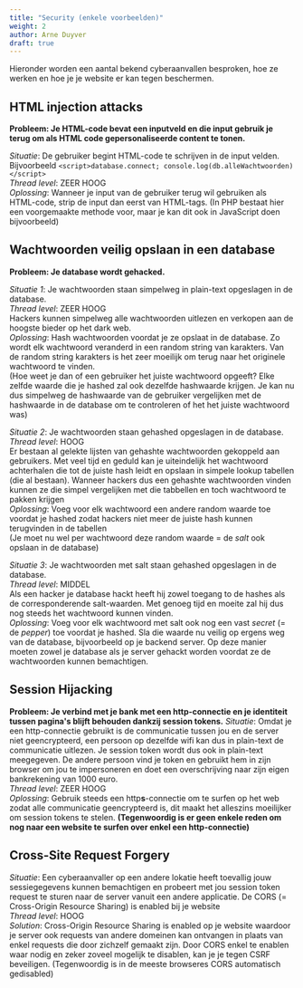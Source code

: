 ```yaml
---
title: "Security (enkele voorbeelden)"
weight: 2
author: Arne Duyver
draft: true
---
```


Hieronder worden een aantal bekend cyberaanvallen besproken, hoe ze werken en hoe je je website er kan tegen beschermen.

## HTML injection attacks
**Probleem: Je HTML-code bevat een inputveld en die input gebruik je terug om als HTML code gepersonaliseerde content te tonen.**

_Situatie_: De gebruiker begint HTML-code te schrijven in de input velden. Bijvoorbeeld `<script>database.connect; console.log(db.alleWachtwoorden)</script>` <br/>
_Thread level_: ZEER HOOG <br/>
_Oplossing_: Wanneer je input van de gebruiker terug wil gebruiken als HTML-code, strip de input dan eerst van HTML-tags. (In PHP bestaat hier een voorgemaakte methode voor, maar je kan dit ook in JavaScript doen bijvoorbeeld)

## Wachtwoorden veilig opslaan in een database
**Probleem: Je database wordt gehacked.**

_Situatie 1_: Je wachtwoorden staan simpelweg in plain-text opgeslagen in de database. <br/>
_Thread level_: ZEER HOOG <br/>
Hackers kunnen simpelweg alle wachtwoorden uitlezen en verkopen aan de hoogste bieder op het dark web. <br/>
_Oplossing_: Hash wachtwoorden voordat je ze opslaat in de database. Zo wordt elk wachtwoord veranderd in een random string van karakters. Van de random string karakters is het zeer moeilijk om terug naar het originele wachtwoord te vinden. <br/>
(Hoe weet je dan of een gebruiker het juiste wachtwoord opgeeft? Elke zelfde waarde die je hashed zal ook dezelfde hashwaarde krijgen. Je kan nu dus simpelweg de hashwaarde van de gebruiker vergelijken met de hashwaarde in de database om te controleren of het het juiste wachtwoord was)

_Situatie 2_: Je wachtwoorden staan gehashed opgeslagen in de database. <br/>
_Thread level_: HOOG <br/>
Er bestaan al gelekte lijsten van gehashte wachtwoorden gekoppeld aan gebruikers. Met veel tijd en geduld kan je uiteindelijk het wachtwoord achterhalen die tot de juiste hash leidt en opslaan in simpele lookup tabellen (die al bestaan). Wanneer hackers dus een gehashte wachtwoorden vinden kunnen ze die simpel vergelijken met die tabbellen en toch wachtwoord te pakken krijgen<br/>
_Oplossing_: Voeg voor elk wachtwoord een andere random waarde toe voordat je hashed zodat hackers niet meer de juiste hash kunnen terugvinden in de tabellen<br/> 
(Je moet nu wel per wachtwoord deze random waarde = de _salt_ ook opslaan in de database)

_Situatie 3_: Je wachtwoorden met salt staan gehashed opgeslagen in de database. <br/>
_Thread level_: MIDDEL <br/>
Als een hacker je database hackt heeft hij zowel toegang to de hashes als de corresponderende salt-waarden. Met genoeg tijd en moeite zal hij dus nog steeds het wachtwoord kunnen vinden.<br/>
_Oplossing_: Voeg voor elk wachtwoord met salt ook nog een vast _secret_ (= de _pepper_) toe voordat je hashed. Sla die waarde nu veilig op ergens weg van de database, bijvoorbeeld op je backend server. Op deze manier moeten zowel je database als je server gehackt worden voordat ze de wachtwoorden kunnen bemachtigen.

## Session Hijacking
**Probleem: Je verbind met je bank met een http-connectie en je identiteit tussen pagina's blijft behouden dankzij session tokens.**
_Situatie_: Omdat je een http-connectie gebruikt is de communicatie tussen jou en de server niet geencrypteerd, een persoon op dezelfde wifi kan dus in plain-text de communicatie uitlezen. Je session token wordt dus ook in plain-text meegegeven. De andere persoon vind je token en gebruikt hem in zijn browser om jou te impersoneren en doet een overschrijving naar zijn eigen bankrekening van 1000 euro.<br/>
_Thread level_: ZEER HOOG <br/>
_Oplossing_: Gebruik steeds een http**s**-connectie om te surfen op het web zodat alle communicatie geencrypteerd is, dit maakt het alleszins moeilijker om session tokens te stelen. **(Tegenwoordig is er geen enkele reden om nog naar een website te surfen over enkel een http-connectie)**


## Cross-Site Request Forgery
_Situatie_: Een cyberaanvaller op een andere lokatie heeft toevallig jouw sessiegegevens kunnen bemachtigen en probeert met jou session token request te sturen naar de server vanuit een andere applicatie. De CORS (= Cross-Origin Resource Sharing) is enabled bij je website<br/>
_Thread level_: HOOG <br/>
_Solution_: Cross-Origin Resource Sharing is enabled op je website waardoor je server ook requests van andere domeinen kan ontvangen in plaats van enkel requests die door zichzelf gemaakt zijn. Door CORS enkel te enablen waar nodig en zeker zoveel mogelijk te disablen, kan je je tegen CSRF beveiligen. (Tegenwoordig is in de meeste browseres CORS automatisch gedisabled)

